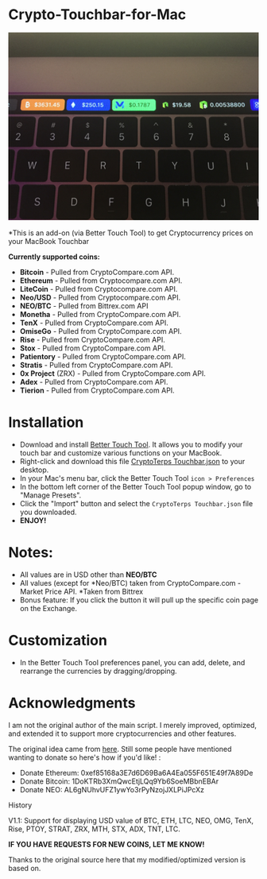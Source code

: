 # Crypto-Touchbar-for-Mac

![screenshot](https://github.com/CryptoTerps/Crypto-Touchbar-for-Mac/blob/master/IMG_3452.JPG)

*This is an add-on (via Better Touch Tool) to get Cryptocurrency prices on your MacBook Touchbar


**Currently supported coins:**

- **Bitcoin** - Pulled from CryptoCompare.com API.
- **Ethereum** - Pulled from Cryptocompare.com API.
- **LiteCoin** - Pulled from Cryptocompare.com API.
- **Neo/USD** - Pulled from Cryptocompare.com API.
- **NEO/BTC** - Pulled from Bittrex.com API
- **Monetha** - Pulled from CryptoCompare.com API.
- **TenX** - Pulled from CryptoCompare.com API. 
- **OmiseGo** - Pulled from CryptoCompare.com API. 
- **Rise** - Pulled from CryptoCompare.com API.
- **Stox** - Pulled from CryptoCompare.com API.
- **Patientory** - Pulled from CryptoCompare.com API.
- **Stratis** - Pulled from CryptoCompare.com API.
- **0x Project** (ZRX) - Pulled from CryptoCompare.com API.
- **Adex** - Pulled from CryptoCompare.com API.
- **Tierion** - Pulled from CryptoCompare.com API. 

# Installation

- Download and install [Better Touch Tool](https://www.boastr.net/downloads/). It allows you to modify your touch bar and customize various functions on your MacBook. 
- Right-click and download this file [CryptoTerps Touchbar.json](https://github.com/CryptoTerps/Crypto-Touchbar-for-Mac/blob/master/CryptoTerps%20TouchBar.json.zip) to your desktop.
- In your Mac's menu bar, click the Better Touch Tool `icon > Preferences`
- In the bottom left corner of the Better Touch Tool popup window, go to "Manage Presets".
- Click the "Import" button and select the `CryptoTerps Touchbar.json` file you downloaded. 
- **ENJOY!**


# Notes:

- All values are in USD other than **NEO/BTC**
- All values (except for *Neo/BTC) taken from CryptoCompare.com - Market Price API. 
*Taken from Bittrex
- Bonus feature: If you click the button it will pull up the specific coin page on the Exchange.


# Customization

- In the Better Touch Tool preferences panel, you can add, delete, and rearrange the currencies by dragging/dropping.

# Acknowledgments

I am not the original author of the main script. I merely improved, optimized, and extended it to support more cryptocurrencies and other features. 

The original idea came from [here](https://steemit.com/neo/@awesomemo/get-the-latest-price-of-neo-on-your-macbook-touchbar). Still some people have mentioned wanting to donate so here's how if you'd like! :

- Donate Ethereum: 0xef85168a3E7d6D69Ba6A4Ea055F651E49f7A89De
- Donate Bitcoin: 1DoKTRb3XmQwcEtjLQq9Yb6SoeMBbnEBAr
- Donate NEO: AL6gNUhvUFZ1ywYo3rPyNzojJXLPiJPcXz

History

V1.1: Support for displaying USD value of BTC, ETH, LTC, NEO, OMG, TenX, Rise, PTOY, STRAT, ZRX, MTH, STX, ADX, TNT, LTC.

**IF YOU HAVE REQUESTS FOR NEW COINS, LET ME KNOW!**

Thanks to the original source here that my modified/optimized version is based on.
